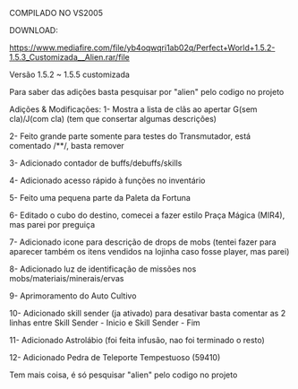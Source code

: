 COMPILADO NO VS2005

DOWNLOAD: 

https://www.mediafire.com/file/yb4oqwqri1ab02q/Perfect+World+1.5.2-1.5.3_Customizada__Alien.rar/file


Versão 1.5.2 ~ 1.5.5 customizada


Para saber das adições basta pesquisar por "alien" pelo codigo no projeto

Adições & Modificações:
1- Mostra a lista de clãs ao apertar G(sem cla)/J(com cla) (tem que consertar algumas descrições)

2- Feito grande parte somente para testes do Transmutador, está comentado /**/, basta remover

3- Adicionado contador de buffs/debuffs/skills

4- Adicionado acesso rápido à funções no inventário

5- Feito uma pequena parte da Paleta da Fortuna

6- Editado o cubo do destino, comecei a fazer estilo Praça Mágica (MIR4), mas parei por preguiça

7- Adicionado icone para descrição de drops de mobs (tentei fazer para aparecer também os itens vendidos na lojinha caso fosse player, mas parei)

8- Adicionado luz de identificação de missões nos mobs/materiais/minerais/ervas

9- Aprimoramento do Auto Cultivo

10- Adicionado skill sender (ja ativado) para desativar basta comentar as 2 linhas entre Skill Sender - Inicio e Skill Sender - Fim

11- Adicionado Astrolábio (foi feita infusão, nao foi terminado o resto)

12- Adicionado Pedra de Teleporte Tempestuoso (59410)



Tem mais coisa, é só pesquisar "alien" pelo codigo no projeto
